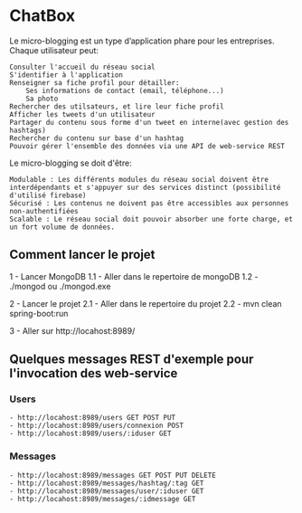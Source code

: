 # ChatBox

 Le micro-blogging est un type d’application phare pour les entreprises. Chaque utilisateur peut:

    Consulter l'accueil du réseau social
    S'identifier à l'application
    Renseigner sa fiche profil pour détailler:
        Ses informations de contact (email, téléphone...)
        Sa photo
    Rechercher des utilsateurs, et lire leur fiche profil
    Afficher les tweets d'un utilisateur
    Partager du contenu sous forme d'un tweet en interne(avec gestion des hashtags)
    Rechercher du contenu sur base d'un hashtag
    Pouvoir gérer l'ensemble des données via une API de web-service REST

Le micro-blogging se doit d'être:

    Modulable : Les différents modules du réseau social doivent être interdépendants et s'appuyer sur des services distinct (possibilité d'utilisé firebase)
    Sécurisé : Les contenus ne doivent pas être accessibles aux personnes non-authentifiées
    Scalable : Le réseau social doit pouvoir absorber une forte charge, et un fort volume de données.

## Comment lancer le projet

1 - Lancer MongoDB
1.1 - Aller dans le repertoire de mongoDB 
1.2 - ./mongod ou ./mongod.exe

2 - Lancer le projet
2.1 - Aller dans le repertoire du projet
2.2 - mvn clean spring-boot:run

3 - Aller sur http://locahost:8989/

## Quelques messages REST d'exemple pour l'invocation des web-service

### Users

	- http://locahost:8989/users GET POST PUT
	- http://locahost:8989/users/connexion POST
	- http://locahost:8989/users/:iduser GET

### Messages 

	- http://locahost:8989/messages GET POST PUT DELETE
	- http://locahost:8989/messages/hashtag/:tag GET
	- http://locahost:8989/messages/user/:iduser GET
	- http://locahost:8989/messages/:idmessage GET
	
	